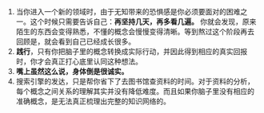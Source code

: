 1. 当你进入一个新的领域时，由于无知带来的恐惧感是你必须要面对的困难之一。这个时候只需要告诉自己：**再坚持几天，再多看几遍。** 你就会发现，原来陌生的东西会变得熟悉，不懂的概念会慢慢变得清晰。等到熬过这个阶段再去回顾是，就会看到自己已经成长很多。
2. **践行**，只有你把脑子里的概念转换成实际行动，并因此得到相应的真实回报时，你才会真正打心底里认同这种想法。
3. **嘴上虽然这么说，身体倒是很诚实。**
4. 搜索引擎的发达，只是帮你省下了去图书馆查资料的时间。对于资料的分析，每个概念之间关系的理解其实并没有降低难度。而且如果你脑子里没有相应的准确概念，是无法真正梳理出完整的知识网络的。


